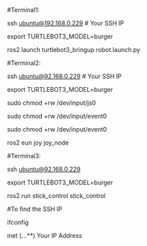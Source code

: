 #Terminal1:

ssh ubuntu@192.168.0.229 # Your SSH IP

export TURTLEBOT3_MODEL=burger

ros2 launch turtlebot3_bringup robot.launch.py

#Terminal2:

ssh ubuntu@92.168.0.229 # Your SSH IP

export TURTLEBOT3_MODEL=burger

sudo chmod +rw /dev/input/js0

sudo chmod +rw /dev/input/event0

sudo chmod +rw /dev/input/event0

ros2 eun joy joy_node

#Terminal3:

ssh ubuntu@92.168.0.229

export TURTLEBOT3_MODEL=burger

ros2 run stick_control stick_control


#To find the SSH IP 

ifconfig

inet (***.***.*.***) Your IP Address
 
